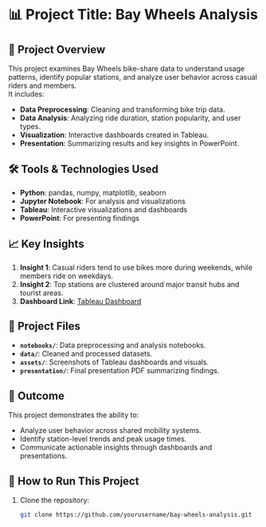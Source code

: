 # 📊 Project Title: Bay Wheels Analysis  

## 🚀 Project Overview  
This project examines Bay Wheels bike-share data to understand usage patterns, identify popular stations, and analyze user behavior across casual riders and members.  
It includes:  
- **Data Preprocessing**: Cleaning and transforming bike trip data.  
- **Data Analysis**: Analyzing ride duration, station popularity, and user types.  
- **Visualization**: Interactive dashboards created in Tableau.  
- **Presentation**: Summarizing results and key insights in PowerPoint.  

## 🛠️ Tools & Technologies Used  
- **Python**: pandas, numpy, matplotlib, seaborn  
- **Jupyter Notebook**: For analysis and visualizations  
- **Tableau**: Interactive visualizations and dashboards  
- **PowerPoint**: For presenting findings  

## 📈 Key Insights  
1. **Insight 1**: Casual riders tend to use bikes more during weekends, while members ride on weekdays.  
2. **Insight 2**: Top stations are clustered around major transit hubs and tourist areas.  
3. **Dashboard Link**: [Tableau Dashboard](#)  

## 📁 Project Files  
- **`notebooks/`**: Data preprocessing and analysis notebooks.  
- **`data/`**: Cleaned and processed datasets.  
- **`assets/`**: Screenshots of Tableau dashboards and visuals.  
- **`presentation/`**: Final presentation PDF summarizing findings.  

## 🎯 Outcome  
This project demonstrates the ability to:  
- Analyze user behavior across shared mobility systems.  
- Identify station-level trends and peak usage times.  
- Communicate actionable insights through dashboards and presentations.  

## 🚀 How to Run This Project  
1. Clone the repository:  
   ```bash
   git clone https://github.com/yourusername/bay-wheels-analysis.git

